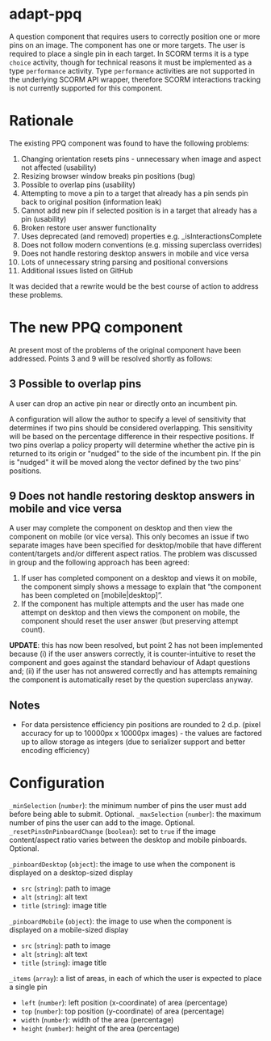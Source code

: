 # adapt-ppq

A question component that requires users to correctly position one or more pins on an image. The component has one or more targets. The user is required to place a single pin in each target. In SCORM terms it is a type `choice` activity, though for technical reasons it must be implemented as a type `performance` activity. Type `performance` activities are not supported in the underlying SCORM API wrapper, therefore SCORM interactions tracking is not currently supported for this component.

# Rationale

The existing PPQ component was found to have the following problems:

1. Changing orientation resets pins - unnecessary when image and aspect not affected (usability)
2. Resizing browser window breaks pin positions (bug)
3. Possible to overlap pins (usability)
4. Attempting to move a pin to a target that already has a pin sends pin back to original position (information leak)
5. Cannot add new pin if selected position is in a target that already has a pin (usability)
6. Broken restore user answer functionality
7. Uses deprecated (and removed) properties e.g. _isInteractionsComplete
8. Does not follow modern conventions (e.g. missing superclass overrides)
9. Does not handle restoring desktop answers in mobile and vice versa
10. Lots of unnecessary string parsing and positional conversions
11. Additional issues listed on GitHub

It was decided that a rewrite would be the best course of action to address these problems.

# The new PPQ component

At present most of the problems of the original component have been addressed. Points 3 and 9 will be resolved shortly as follows:

## 3 Possible to overlap pins

A user can drop an active pin near or directly onto an incumbent pin.

A configuration will allow the author to specify a level of sensitivity that determines if two pins should be considered overlapping. This sensitivity will be based on the percentage difference in their respective positions. If two pins overlap a policy property will determine whether the active pin is returned to its origin or "nudged" to the side of the incumbent pin. If the pin is "nudged" it will be moved along the vector defined by the two pins' positions.

## 9 Does not handle restoring desktop answers in mobile and vice versa

A user may complete the component on desktop and then view the component on mobile (or vice versa). This only becomes an issue if two separate images have been specified for desktop/mobile that have different content/targets and/or different aspect ratios. The problem was discussed in group and the following approach has been agreed:

1. If user has completed component on a desktop and views it on mobile, the component simply shows a message to explain that “the component has been completed on [mobile|desktop]”.
2. If the component has multiple attempts and the user has made one attempt on desktop and then views the component on mobile, the component should reset the user answer (but preserving attempt count).

**UPDATE**: this has now been resolved, but point 2 has not been implemented because (i) if the user answers correctly, it is counter-intuitive to reset the component and goes against the standard behaviour of Adapt questions and; (ii) if the user has not answered correctly and has attempts remaining the component is automatically reset by the question superclass anyway.

## Notes

- For data persistence efficiency pin positions are rounded to 2 d.p. (pixel accuracy for up to 10000px x 10000px images) - the values are factored up to allow storage as integers (due to serializer support and better encoding efficiency)

# Configuration

`_minSelection` (`number`): the minimum number of pins the user must add before being able to submit. Optional.
`_maxSelection` (`number`): the maximum number of pins the user can add to the image. Optional.
`_resetPinsOnPinboardChange` (`boolean`): set to `true` if the image content/aspect ratio varies between the desktop and mobile pinboards. Optional.

`_pinboardDesktop` (`object`): the image to use when the component is displayed on a desktop-sized display
- `src` (`string`): path to image
- `alt` (`string`): alt text
- `title` (`string`): image title

`_pinboardMobile` (`object`): the image to use when the component is displayed on a mobile-sized display
- `src` (`string`): path to image
- `alt` (`string`): alt text
- `title` (`string`): image title

`_items` (`array`): a list of areas, in each of which the user is expected to place a single pin
- `left` (`number`): left position (x-coordinate) of area (percentage)
- `top` (`number`): top position (y-coordinate) of area (percentage)
- `width` (`number`): width of the area (percentage)
- `height` (`number`): height of the area (percentage)
